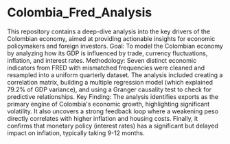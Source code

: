 # Colombia_Fred_Analysis

This repository contains a deep-dive analysis into the key drivers of the Colombian economy, aimed at providing actionable insights for economic policymakers and foreign investors.
Goal: To model the Colombian economy by analyzing how its GDP is influenced by trade, currency fluctuations, inflation, and interest rates.
Methodology: Seven distinct economic indicators from FRED with mismatched frequencies were cleaned and resampled into a uniform quarterly dataset. The analysis included creating a correlation matrix, building a multiple regression model (which explained 79.2% of GDP variance), and using a Granger causality test to check for predictive relationships.
Key Finding: The analysis identifies exports as the primary engine of Colombia's economic growth, highlighting significant volatility. It also uncovers a strong feedback loop where a weakening peso directly correlates with higher inflation and housing costs. Finally, it confirms that monetary policy (interest rates) has a significant but delayed impact on inflation, typically taking 9-12 months.
